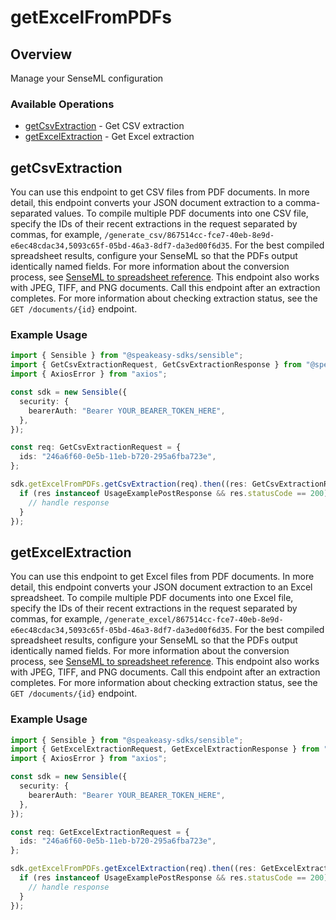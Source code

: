# getExcelFromPDFs

## Overview

Manage your SenseML configuration

### Available Operations

* [getCsvExtraction](#getcsvextraction) - Get CSV extraction
* [getExcelExtraction](#getexcelextraction) - Get Excel extraction

## getCsvExtraction

You can use this endpoint to get CSV files from PDF documents. In more detail, this endpoint converts your JSON document extraction to a comma-separated values. To compile multiple PDF documents into one CSV file, specify the IDs of their recent extractions in the request separated by commas, for example, `/generate_csv/867514cc-fce7-40eb-8e9d-e6ec48cdac34,5093c65f-05bd-46a3-8df7-da3ed00f6d35`. For the best compiled spreadsheet results, configure your SenseML so that the PDFs output identically named fields. For more information about the conversion process, see [SenseML to spreadsheet reference](doc:excel-reference). This endpoint also works with JPEG, TIFF, and PNG documents. Call this endpoint after an extraction completes. For more information about checking extraction status, see the `GET /documents/{id}` endpoint.

### Example Usage

```typescript
import { Sensible } from "@speakeasy-sdks/sensible";
import { GetCsvExtractionRequest, GetCsvExtractionResponse } from "@speakeasy-sdks/sensible/dist/sdk/models/operations";
import { AxiosError } from "axios";

const sdk = new Sensible({
  security: {
    bearerAuth: "Bearer YOUR_BEARER_TOKEN_HERE",
  },
});

const req: GetCsvExtractionRequest = {
  ids: "246a6f60-0e5b-11eb-b720-295a6fba723e",
};

sdk.getExcelFromPDFs.getCsvExtraction(req).then((res: GetCsvExtractionResponse | AxiosError) => {
  if (res instanceof UsageExamplePostResponse && res.statusCode == 200) {
    // handle response
  }
});
```

## getExcelExtraction

You can use this endpoint to get Excel files from PDF documents. In more detail, this endpoint converts your JSON document extraction to an Excel spreadsheet. To compile multiple PDF documents into one Excel file, specify the IDs of their recent extractions in the request separated by commas, for example, `/generate_excel/867514cc-fce7-40eb-8e9d-e6ec48cdac34,5093c65f-05bd-46a3-8df7-da3ed00f6d35`. For the best compiled spreadsheet results, configure your SenseML so that the PDFs output identically named fields. For more information about the conversion process, see [SenseML to spreadsheet reference](doc:excel-reference). This endpoint also works with JPEG, TIFF, and PNG documents. Call this endpoint after an extraction completes. For more information about checking extraction status, see the `GET /documents/{id}` endpoint.

### Example Usage

```typescript
import { Sensible } from "@speakeasy-sdks/sensible";
import { GetExcelExtractionRequest, GetExcelExtractionResponse } from "@speakeasy-sdks/sensible/dist/sdk/models/operations";
import { AxiosError } from "axios";

const sdk = new Sensible({
  security: {
    bearerAuth: "Bearer YOUR_BEARER_TOKEN_HERE",
  },
});

const req: GetExcelExtractionRequest = {
  ids: "246a6f60-0e5b-11eb-b720-295a6fba723e",
};

sdk.getExcelFromPDFs.getExcelExtraction(req).then((res: GetExcelExtractionResponse | AxiosError) => {
  if (res instanceof UsageExamplePostResponse && res.statusCode == 200) {
    // handle response
  }
});
```
